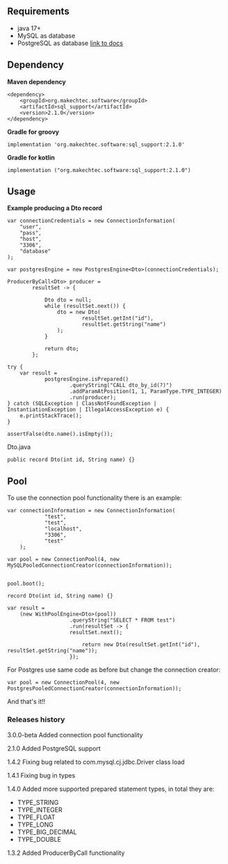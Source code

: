 ## Requirements ##

- java 17+
- MySQL as database
- PostgreSQL as database [link to docs](/docs/postgres.md)

## Dependency ##

__Maven dependency__

    <dependency>
        <groupId>org.makechtec.software</groupId>
        <artifactId>sql_support</artifactId>
        <version>2.1.0</version>
    </dependency>

__Gradle for groovy__

    implementation 'org.makechtec.software:sql_support:2.1.0'

__Gradle for kotlin__

    implementation ("org.makechtec.software:sql_support:2.1.0")

## Usage ##

__Example producing a Dto record__

    var connectionCredentials = new ConnectionInformation(
        "user",
        "pass",
        "host",
        "3306",
        "database"
    );

    var postgresEngine = new PostgresEngine<Dto>(connectionCredentials);

    ProducerByCall<Dto> producer =
            resultSet -> {

                Dto dto = null;
                while (resultSet.next()) {
                    dto = new Dto(
                            resultSet.getInt("id"),
                            resultSet.getString("name")
                    );
                }

                return dto;
            };

    try {
        var result =
                postgresEngine.isPrepared()
                        .queryString("CALL dto_by_id(?)")
                        .addParamAtPosition(1, 1, ParamType.TYPE_INTEGER)
                        .run(producer);
    } catch (SQLException | ClassNotFoundException | InstantiationException | IllegalAccessException e) {
        e.printStackTrace();
    }

    assertFalse(dto.name().isEmpty());

Dto.java

    public record Dto(int id, String name) {}

## Pool ##

To use the connection pool functionality there is an example:

    var connectionInformation = new ConnectionInformation(
                "test",
                "test",
                "localhost",
                "3306",
                "test"
        );

    var pool = new ConnectionPool(4, new MySQLPooledConnectionCreator(connectionInformation));


    pool.boot();

    record Dto(int id, String name) {}

    var result =
        (new WithPoolEngine<Dto>(pool))
                        .queryString("SELECT * FROM test")
                        .run(resultSet -> {
                        resultSet.next();

                            return new Dto(resultSet.getInt("id"), resultSet.getString("name"));
                        });

For Postgres use same code as before but change the connection creator:

    var pool = new ConnectionPool(4, new PostgresPooledConnectionCreator(connectionInformation));

And that's it!!

### Releases history ###

3.0.0-beta Added connection pool functionality

2.1.0 Added PostgreSQL support

1.4.2 Fixing bug related to com.mysql.cj.jdbc.Driver class load

1.4.1 Fixing bug in types

1.4.0 Added more supported prepared statement types, in total they are:

- TYPE_STRING
- TYPE_INTEGER
- TYPE_FLOAT
- TYPE_LONG
- TYPE_BIG_DECIMAL
- TYPE_DOUBLE

1.3.2 Added ProducerByCall functionality
